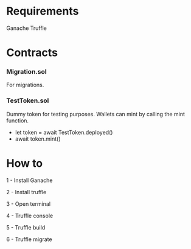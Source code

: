 # Requirements
Ganache
Truffle

# Contracts
### Migration.sol
For migrations.

### TestToken.sol
Dummy token for testing purposes. Wallets can mint by calling the mint function.
- let token = await TestToken.deployed()
- await token.mint()

# How to
1 - Install Ganache

2 - Install truffle

3 - Open terminal

4 - Truffle console

5 - Truffle build

6 - Truffle migrate

